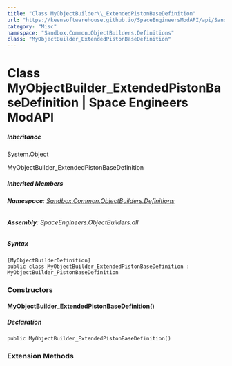 ```yaml
---
title: "Class MyObjectBuilder\\_ExtendedPistonBaseDefinition"
url: "https://keensoftwarehouse.github.io/SpaceEngineersModAPI/api/Sandbox.Common.ObjectBuilders.Definitions.MyObjectBuilder_ExtendedPistonBaseDefinition.html"
category: "Misc"
namespace: "Sandbox.Common.ObjectBuilders.Definitions"
class: "MyObjectBuilder_ExtendedPistonBaseDefinition"
---
```


# Class MyObjectBuilder\_ExtendedPistonBaseDefinition | Space Engineers ModAPI

##### Inheritance

System.Object

MyObjectBuilder\_ExtendedPistonBaseDefinition

##### Inherited Members

###### **Namespace**: [Sandbox.Common.ObjectBuilders.Definitions](https://keensoftwarehouse.github.io/SpaceEngineersModAPI/api/Sandbox.Common.ObjectBuilders.Definitions.html)

###### **Assembly**: SpaceEngineers.ObjectBuilders.dll

##### Syntax

```
[MyObjectBuilderDefinition]
public class MyObjectBuilder_ExtendedPistonBaseDefinition : MyObjectBuilder_PistonBaseDefinition
```

### Constructors

#### MyObjectBuilder\_ExtendedPistonBaseDefinition()

##### Declaration

```
public MyObjectBuilder_ExtendedPistonBaseDefinition()
```

### Extension Methods